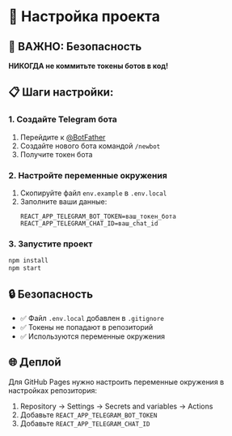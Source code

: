 # 🔧 Настройка проекта

## 🚨 ВАЖНО: Безопасность

**НИКОГДА не коммитьте токены ботов в код!**

## 📋 Шаги настройки:

### 1. Создайте Telegram бота
1. Перейдите к [@BotFather](https://t.me/BotFather)
2. Создайте нового бота командой `/newbot`
3. Получите токен бота

### 2. Настройте переменные окружения
1. Скопируйте файл `env.example` в `.env.local`
2. Заполните ваши данные:
   ```
   REACT_APP_TELEGRAM_BOT_TOKEN=ваш_токен_бота
   REACT_APP_TELEGRAM_CHAT_ID=ваш_chat_id
   ```

### 3. Запустите проект
```bash
npm install
npm start
```

## 🔒 Безопасность

- ✅ Файл `.env.local` добавлен в `.gitignore`
- ✅ Токены не попадают в репозиторий
- ✅ Используются переменные окружения

## 🌐 Деплой

Для GitHub Pages нужно настроить переменные окружения в настройках репозитория:
1. Repository → Settings → Secrets and variables → Actions
2. Добавьте `REACT_APP_TELEGRAM_BOT_TOKEN`
3. Добавьте `REACT_APP_TELEGRAM_CHAT_ID`

